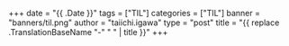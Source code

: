 +++
date = "{{ .Date }}"
tags = ["TIL"]
categories = ["TIL"]
banner = "banners/til.png"
author = "taiichi.igawa"
type = "post"
title = "{{ replace .TranslationBaseName "-" " " | title }}"
+++

<!--more-->
